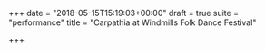 +++
date = "2018-05-15T15:19:03+00:00"
draft = true
suite = "performance"
title = "Carpathia at Windmills Folk Dance Festival"

+++

